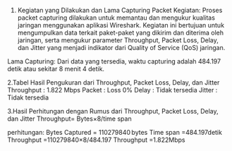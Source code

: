 1. Kegiatan yang Dilakukan dan Lama Capturing Packet
Kegiatan:
Proses packet capturing dilakukan untuk memantau dan mengukur kualitas jaringan menggunakan aplikasi Wireshark. Kegiatan ini bertujuan untuk mengumpulkan data terkait paket-paket yang dikirim dan diterima oleh jaringan, serta mengukur parameter Throughput, Packet Loss, Delay, dan Jitter yang menjadi indikator dari Quality of Service (QoS) jaringan.

Lama Capturing:
Dari data yang tersedia, waktu capturing adalah 484.197 detik atau sekitar 8 menit 4 detik.

2.Tabel Hasil Pengukuran dari Throughput, Packet Loss, Delay, dan Jitter
Throughput  :	  1.822 Mbps
Packet      :   Loss	0%
Delay       :	  Tidak tersedia
Jitter      :	  Tidak tersedia

3.Hasil Perhitungan dengan Rumus dari Throughput, Packet Loss, Delay, dan Jitter
Throughput= Bytes×8/time span

perhitungan:
Bytes Captured = 110279840 bytes
Time span =484.197detik
Throughput =110279840×8/484.197
Throughput =1.822Mbps

